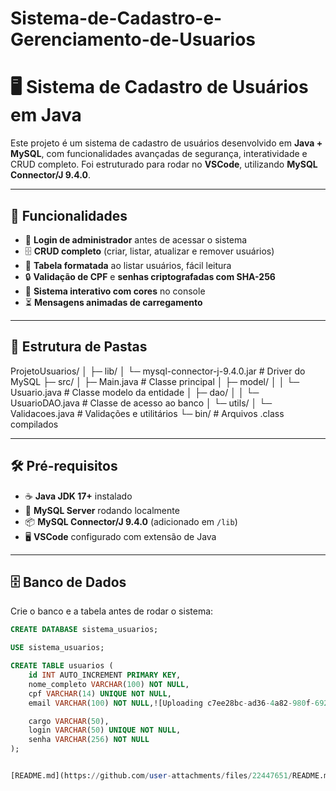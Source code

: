 # Sistema-de-Cadastro-e-Gerenciamento-de-Usuarios
# 🖥️ Sistema de Cadastro de Usuários em Java

Este projeto é um sistema de cadastro de usuários desenvolvido em **Java + MySQL**, com funcionalidades avançadas de segurança, interatividade e CRUD completo. Foi estruturado para rodar no **VSCode**, utilizando **MySQL Connector/J 9.4.0**.

---

## 🚀 Funcionalidades

- 🔑 **Login de administrador** antes de acessar o sistema  
- 🗄️ **CRUD completo** (criar, listar, atualizar e remover usuários)  
- 🧾 **Tabela formatada** ao listar usuários, fácil leitura  
- 🔒 **Validação de CPF** e **senhas criptografadas com SHA-256**  
- 🎨 **Sistema interativo com cores** no console  
- ⏳ **Mensagens animadas de carregamento**  

---

## 📂 Estrutura de Pastas

ProjetoUsuarios/
│
├─ lib/
│ └─ mysql-connector-j-9.4.0.jar # Driver do MySQL
├─ src/
│ ├─ Main.java # Classe principal
│ ├─ model/
│ │ └─ Usuario.java # Classe modelo da entidade
│ ├─ dao/
│ │ └─ UsuarioDAO.java # Classe de acesso ao banco
│ └─ utils/
│ └─ Validacoes.java # Validações e utilitários
└─ bin/ # Arquivos .class compilados


---

## 🛠️ Pré-requisitos

- ☕ **Java JDK 17+** instalado  
- 🐬 **MySQL Server** rodando localmente  
- 📦 **MySQL Connector/J 9.4.0** (adicionado em `/lib`)  
- 🖥️ **VSCode** configurado com extensão de Java  

---

## 🗄️ Banco de Dados

Crie o banco e a tabela antes de rodar o sistema:  

```sql
CREATE DATABASE sistema_usuarios;

USE sistema_usuarios;

CREATE TABLE usuarios (
    id INT AUTO_INCREMENT PRIMARY KEY,
    nome_completo VARCHAR(100) NOT NULL,
    cpf VARCHAR(14) UNIQUE NOT NULL,
    email VARCHAR(100) NOT NULL,![Uploading c7ee28bc-ad36-4a82-980f-692adbbb22b5.png…]()

    cargo VARCHAR(50),
    login VARCHAR(50) UNIQUE NOT NULL,
    senha VARCHAR(256) NOT NULL
);


[README.md](https://github.com/user-attachments/files/22447651/README.md)
